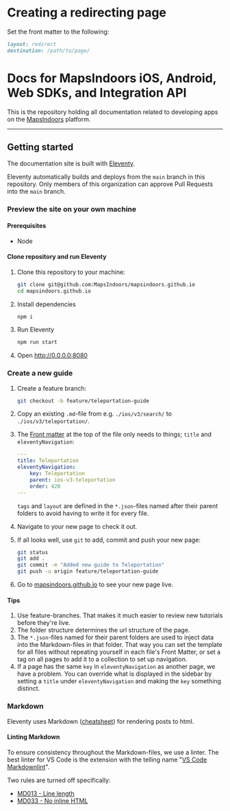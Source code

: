 # Creating a redirecting page

Set the front matter to the following:

```markdown
layout: redirect
destination: /path/to/page/
```

# Docs for MapsIndoors iOS, Android, Web SDKs, and Integration API

This is the repository holding all documentation related to developing apps on the [MapsIndoors](https://www.mapspeople.com/mapsindoors/) platform.

---

## Getting started

The documentation site is built with [Eleventy](https://www.11ty.dev).

Eleventy automatically builds and deploys from the `main` branch in this repository. Only members of this organization can approve Pull Requests into the `main` branch.

### Preview the site on your own machine

#### Prerequisites

* Node

#### Clone repository and run Eleventy

1. Clone this repository to your machine:

    ```bash
    git clone git@github.com:MapsIndoors/mapsindoors.github.io
    cd mapsindoors.github.io
    ```

1. Install dependencies

    ```bash
    npm i
    ```

1. Run Eleventy

    ```bash
    npm run start
    ```

1. Open <http://0.0.0.0:8080>

### Create a new guide

1. Create a feature branch:

    ```bash
    git checkout -b feature/teleportation-guide
    ```

2. Copy an existing `.md`-file from e.g. `./ios/v3/search/` to `./ios/v3/teleportation/`.
3. The [Front matter](https://jekyllrb.com/docs/step-by-step/03-front-matter/) at the top of the file only needs to things; `title` and `eleventyNavigation`:

    ```yaml
    ---
    title: Teleportation
    eleventyNavigation:
        key: Teleportation
        parent: ios-v3-teleportation
        order: 420
    ---
    ```

    `tags` and `layout` are defined in the `*.json`-files named after their parent folders to avoid having to write it for every file.

4. Navigate to your new page to check it out.
5. If all looks well, use `git` to add, commit and push your new page:

    ```bash
    git status
    git add .
    git commit -m "Added new guide to Teleportation"
    git push -u origin feature/teleportation-guide
    ```

6. Go to [mapsindoors.github.io](https://mapsindoors.github.io) to see your new page live.

#### Tips

1. Use feature-branches. That makes it much easier to review new tutorials before they're live.
2. The folder structure determines the url structure of the page.
3. The `*.json`-files named for their parent folders are used to inject data into the Markdown-files in that folder. That way you can set the template for all files without repeating yourself in each file's Front Matter, or set a tag on all pages to add it to a collection to set up navigation.
4. If a page has the same `key` in `eleventyNavigation` as another page, we have a problem. You can override what is displayed in the sidebar by setting a `title` under `eleventyNavigation` and making the `key` something distinct.

### Markdown

Eleventy uses Markdown ([cheatsheet](https://github.com/adam-p/markdown-here/wiki/Markdown-Cheatsheet)) for rendering posts to html.

#### Linting Markdown

To ensure consistency throughout the Markdown-files, we use a linter. The best linter for VS Code is the extension with the telling name "[VS Code Markdownlint](https://marketplace.visualstudio.com/items?itemName=DavidAnson.vscode-markdownlint)".

Two rules are turned off specifically:

* [MD013 - Line length](https://github.com/DavidAnson/markdownlint/blob/master/doc/Rules.md#md013)
* [MD033 - No inline HTML](https://github.com/DavidAnson/markdownlint/blob/master/doc/Rules.md#md033)
